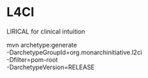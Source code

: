 # L4CI
LIRICAL for clinical intuition



mvn archetype:generate \
-DarchetypeGroupId=org.monarchinitiative.l2ci \
-Dfilter=pom-root \
-DarchetypeVersion=RELEASE
